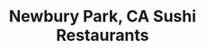 ---
layout: city
title: Newbury Park, CA Sushi Restaurants
permalink: /california/newbury-park/
stateAbbr: CA
stateName: California
cityName: Newbury Park

---